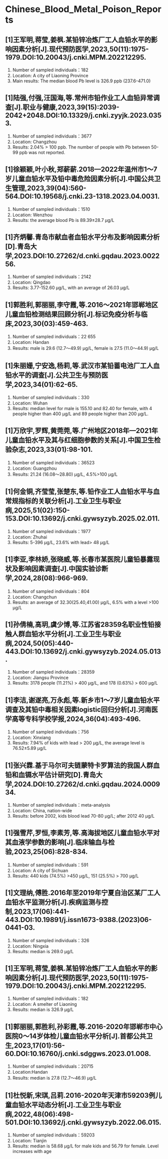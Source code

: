 # Chinese_Blood_Metal_Poison_Reports
## [1]王军明,蒋莹,姜枫.某铅锌冶炼厂工人血铅水平的影响因素分析[J].现代预防医学,2023,50(11):1975-1979.DOI:10.20043/j.cnki.MPM.202212295.
1. Number of sampled individuals：182
2. Location: A city of Liaoning Province
3. Main results: The median blood Pb level is 326.9 ppb (237.6-471.0)
## [1]陆强,付强,汪国海,等.常州市铅作业工人血铅异常调查[J].职业与健康,2023,39(15):2039-2042+2048.DOI:10.13329/j.cnki.zyyjk.2023.0353.
1. Number of sampled individuals：3677
2. Location: Changzhou
3. Results: 2.04% > 100 ppb. The number of people with Pb between 50-99 ppb was not reported.
## [1]徐颖颖,叶小秋,郑薪薪.2018—2022年温州市1～7岁儿童血铅水平及铅中毒危险因素分析[J].中国公共卫生管理,2023,39(04):560-564.DOI:10.19568/j.cnki.23-1318.2023.04.0031.
1. Number of sampled individuals：1510
2. Location: Wenzhou
3. Results: the average blood Pb is 89.39±28.7 μg/L
## [1]齐炳馨.青岛市献血者血铅水平分布及影响因素分析[D].青岛大学,2023.DOI:10.27262/d.cnki.gqdau.2023.002256.
1. Number of sampled individuals：2142
2. Location: Qingdao
3. Results: 3.77-152.60 μg/L, with an average of 26.03 μg/L
## [1]郭胜利,郭丽丽,李守霞,等.2016～2021年邯郸地区儿童血铅检测结果回顾分析[J].标记免疫分析与临床,2023,30(03):459-463.
1. Number of sampled individuals：22 655
2. Location: Handan
3. Results: male is 29.6 (12.7～49.9) μg/L, female is 27.5 (11.0～44.9) μg/L
## [1]朱丽姗,宁安逸,杨莉,等.武汉市某铅蓄电池厂工人血铅水平的调查[J].公共卫生与预防医学,2023,34(01):62-65.
1. Number of sampled individuals：330
2. Location: Wuhan
3. Results: median level for male is 155.10 and 82.40 for female, with 4 people higher than 400 μg/L and 89 people higher than 200 μg/L.
##  [1]万欣宇,罗辉,黄莞莞,等.广州地区2018年—2021年儿童血铅水平及其与红细胞参数的关系[J].中国卫生检验杂志,2023,33(01):98-101.
1. Number of sampled individuals：36523
2. Location: Guangzhou
3. Results: 21.24 (16.08～28.80) μg/L, 4.5%>100 μg/L
## [1]何金铜,齐莹莹,张楚东,等.铅作业工人血铅水平与血常规指标的关联分析[J].工业卫生与职业病,2025,51(02):150-153.DOI:10.13692/j.cnki.gywsyzyb.2025.02.011.
1. Number of sampled individuals：1977
2. Location: Zhuhai
3. Results: 5-396 μg/L, 23.6% with lead> 48 μg/L
## [1]李亚,李林娇,张晓威,等.长春市某医院儿童铅暴露现状及影响因素调查[J].中国实验诊断学,2024,28(08):966-969.
1. Number of sampled individuals：804
2. Location: Changchun
3. Results: an average of 32.30(25.40,41.00)  μg/L, 6.5% with a level >100  μg/L
## [1]孙倩楠,高玥,虞少博,等.江苏省28359名职业性铅接触人群血铅水平分析[J].工业卫生与职业病,2024,50(05):440-443.DOI:10.13692/j.cnki.gywsyzyb.2024.05.013.
1. Number of sampled individuals：28359
2. Location: Jiangsu Province
3. Results: 3178 people (11.21%) > 400 μg/L, and 178 (0.63%) > 600 μg/L
## [1]李洁,谢遂亮,万永彪,等.新乡市1～7岁儿童血铅水平调查及其铅中毒相关因素logistic回归分析[J].河南医学高等专科学校学报,2024,36(04):493-496.
1. Number of sampled individuals：756
2. Location: Xinxiang
3. Results: 7.94% of kids with lead > 200 μg/L, the average level is 76.52±5.89 μg/L
## [1]张兴霖.基于马尔可夫链蒙特卡罗算法的我国人群血铅和血镉水平估计研究[D].青岛大学,2024.DOI:10.27262/d.cnki.gqdau.2024.000934.
1. Number of sampled individuals：meta-analysis
2. Location: China, nation-wide
3. Results: before 2002, kids blood lead 70-80 μg/L; after 2012 40 μg/L
## [1]强雪芹,罗恒,李素芳,等.高海拔地区儿童血铅水平对其血液学参数的影响[J].临床输血与检验,2023,25(06):828-834.
1. Number of sampled individuals：591
2. Location: A city of Sichuan
3. Results: 440 kids (74.5%) >450 μg/L, 151 (25.5%) > 700 μg/L
## [1]文理纳,傅胜.2016年至2019年宁夏自治区某厂工人血铅水平监测分析[J].疾病监测与控制,2023,17(06):441-443.DOI:10.19891/j.issn1673-9388.(2023)06-0441-03.
1. Number of sampled individuals：326
2. Location: Ningxia
3. Results: median is 269.0 μg/L
## [1]王军明,蒋莹,姜枫.某铅锌冶炼厂工人血铅水平的影响因素分析[J].现代预防医学,2023,50(11):1975-1979.DOI:10.20043/j.cnki.MPM.202212295.
1. Number of sampled individuals：182
2. Location: A smelter of Liaoning
3. Results: median is 326.9 μg/L
## [1]郭丽丽,郭胜利,孙彩霞,等.2016-2020年邯郸市中心医院0～14岁体检儿童血铅水平分析[J].首都公共卫生,2023,17(01):56-60.DOI:10.16760/j.cnki.sdggws.2023.01.008.
1. Number of sampled individuals：20715
2. Location:Handan
3. Results: median is 27.8 (12.7～46.9) μg/L
## [1]杜悦新,宋琪,吕莉.2016-2020年天津市59203例儿童血铅水平动态分析[J].工业卫生与职业病,2022,48(06):498-501.DOI:10.13692/j.cnki.gywsyzyb.2022.06.015.
1. Number of sampled individuals：59203
2. Location: Tianjin
3. Results: median is 58.68 μg/L for male kids and 56.79 for female. Level increases with age



